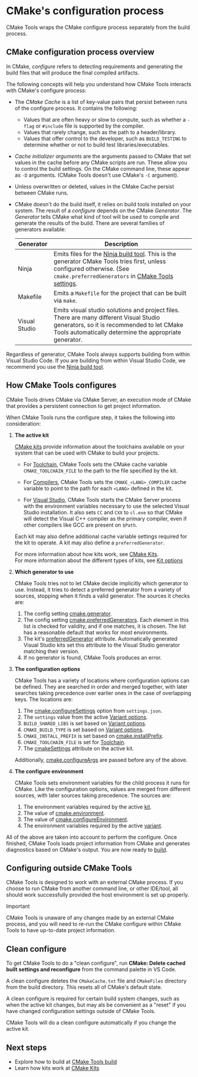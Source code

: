 # CMake's configuration process

CMake Tools wraps the CMake configure process separately from the build process.

## CMake configuration process overview

In CMake, _configure_ refers to detecting requirements and generating the build files that will produce the final compiled artifacts.

The following concepts will help you understand how CMake Tools interacts with CMake's configure process:

* The _CMake Cache_ is a list of key-value pairs that persist between runs of the configure process. It contains the following:

    * Values that are often heavy or slow to compute, such as whether a `-flag` or `#include` file is supported by the compiler.
    * Values that rarely change, such as the path to a header/library.
    * Values that offer control to the developer, such as `BUILD_TESTING` to determine whether or not to build test libraries/executables.
* _Cache initializer arguments_ are the arguments passed to CMake that set values in the cache before any CMake scripts are run. These allow you to control the build settings. On the CMake command line, these appear as `-D` arguments. (CMake Tools doesn't use  CMake's `-C` argument).
* Unless overwritten or deleted, values in the CMake Cache persist between CMake runs.
* CMake doesn't do the build itself, it relies on build tools installed on your system. The result of a _configure_ depends on the CMake _Generator_. The _Generator_ tells CMake what kind of tool will be used to compile and generate the results of the build. There are several families of generators available:

    |Generator |Description|
    |---------|---------|
    |Ninja | Emits files for the [Ninja build tool](https://ninja-build.org). This is the generator CMake Tools tries first, unless configured otherwise. (See `cmake.preferredGenerators` in [CMake Tools settings](cmake-settings.md#cmake-settings). |
    |Makefile |  Emits a `Makefile` for the project that can be built via `make`.|
    |Visual Studio     | Emits visual studio solutions and project files. There are many different Visual Studio generators, so it is recommended to let CMake Tools automatically determine the appropriate generator.|

Regardless of generator, CMake Tools always supports building from within Visual Studio Code. If you are building from within Visual Studio Code, we recommend you use the [Ninja build tool](https://ninja-build.org/).

## How CMake Tools configures

CMake Tools drives CMake via CMake Server, an execution mode of CMake that provides a persistent connection to get project information.

When CMake Tools runs the configure step, it takes the following into consideration:

1. **The active kit**

    [CMake kits](kits.md) provide information about the toolchains available on your system that can be used with CMake to build your projects.

    * For [Toolchain](kits.md#specify-a-toolchain), CMake Tools sets the CMake cache variable `CMAKE_TOOLCHAIN_FILE` to the path to the file specified by the kit.

    * For [Compilers](kits.md#specify-a-compiler), CMake Tools sets the `CMAKE_<LANG>_COMPILER` cache variable to point to the path for each `<LANG>` defined in the kit.

    * For [Visual Studio](kits.md#visual-studio), CMake Tools starts the CMake Server process with the environment variables necessary to use the selected Visual Studio installation. It also sets `CC` and `CXX` to `cl.exe` so that CMake will detect the Visual C++ compiler as the primary compiler, even if other compilers like GCC are present on `$Path`.

    Each kit may also define additional cache variable settings required for the kit to operate. A kit may also define a `preferredGenerator`.

    For more information about how kits work, see [CMake Kits](kits.md).\
    For more information about the different types of kits, see [Kit options](kits.md#kit-options)

1. **Which generator to use**

    CMake Tools tries not to let CMake decide implicitly which generator to use. Instead, it tries to detect a preferred generator from a variety of sources, stopping when it finds a valid generator. The sources it checks are:

    1. The config setting [cmake.generator](cmake-settings.md#cmake-settings).
    1. The config setting [cmake.preferredGenerators](cmake-settings.md#cmake-settings). Each element in this list is checked for validity, and if one matches, it is chosen. The list has a reasonable default that works for most environments.
    1. The kit's [preferredGenerator](cmake-settings.md#cmake-settings) attribute. Automatically generated Visual Studio kits set this attribute to the Visual Studio generator matching their version.
    1. If no generator is found, CMake Tools produces an error.

1. **The configuration options**

    CMake Tools has a variety of locations where configuration options can be defined. They are searched in order and merged together, with later searches taking precedence over earlier ones  in the case of overlapping keys. The locations are:

    1. The [cmake.configureSettings](cmake-settings.md#cmake-settings) option from `settings.json`.
    2. The `settings` value from the active [Variant options](variants.md#variants-options).
    3. `BUILD_SHARED_LIBS` is set based on [Variant options](variants.html#variants-opts).
    4. `CMAKE_BUILD_TYPE` is set based on [Variant options](variants.html#variants-opts).
    5. `CMAKE_INSTALL_PREFIX` is set based on [cmake.installPrefix](settings.html#conf-cmake-installprefix).
    6. `CMAKE_TOOLCHAIN_FILE` is set for [Toolchain](kits.md#specify-a-toolchain).
    7. The [cmakeSettings](kits.md#generic-options) attribute on the active kit.

    Additionally, [cmake.configureArgs](cmake-settings.md#cmake-settings) are passed before any of the above.

1. **The configure environment**

    CMake Tools sets environment variables for the child process it runs for CMake. Like the configuration options, values are merged from different sources, with later sources taking precedence. The sources are:

    1. The environment variables required by the active [kit](kits.md).
    2. The value of [cmake.environment](cmake-settings.md#cmake-settings).
    3. The value of [cmake.configureEnvironment](cmake-settings.md#cmake-settings).
    4. The environment variables required by the active [variant](variants.md).

All of the above are taken into account to perform the configure. Once finished, CMake Tools loads project information from CMake and generates diagnostics based on CMake's output. You are now ready to [build](build.md).

## Configuring outside CMake Tools

CMake Tools is designed to work with an external CMake process. If you choose to run CMake from another command line, or other IDE/tool, all should work successfully provided the host environment is set up properly.

> [!IMPORTANT]
> CMake Tools is unaware of any changes made by an external CMake process, and you will need to re-run the CMake configure within CMake Tools to have up-to-date project information.

## Clean configure

To get CMake Tools to do a "clean configure", run **CMake: Delete cached built settings and reconfigure** from the command palette in VS Code.

A clean configure deletes the `CMakeCache.txt` file and `CMakeFiles` directory from the build directory. This resets all of CMake's default state.

A clean configure is required for certain build system changes, such as when the active kit changes, but may als be convenient as a "reset" if you have changed configuration settings outside of CMake Tools.

CMake Tools will do a clean configure automatically if you change the active kit.

## Next steps

- Explore how to build at [CMake Tools build](build.md)
- Learn how kits work at [CMake Kits](kits.md)